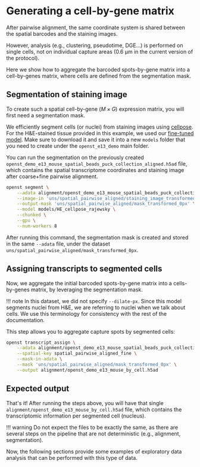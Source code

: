 # Generating a cell-by-gene matrix
After pairwise alignment, the same coordinate system is shared between the spatial barcodes and the
staining images. 

However, analysis (e.g., clustering, pseudotime, DGE...) is performed on single cells, not on individual capture areas 
(0.6 μm in the current version of the protocol).

Here we show how to aggregate the barcoded spots-by-gene matrix
into a cell-by-genes matrix, where cells are defined from the segmentation mask.

## Segmentation of staining image
To create such a spatial cell-by-gene ($M\times G$) expression matrix, you will first need a segmentation mask.

We efficiently segment cells (or nuclei) from staining images using [cellpose](https://github.com/MouseLand/cellpose).
For the H&E-stained tissue provided in this example, we used our [fine-tuned model](https://github.com/danilexn/openst/blob/main/models/HE_cellpose_rajewsky).
Make sure to download it and save it into a new `models` folder that you need to create under the `openst_e13_demo` main folder.

You can run the segmentation on the previously created `openst_demo_e13_mouse_spatial_beads_puck_collection_aligned.h5ad` file, which
contains the spatial transcriptome coordinates and staining image after coarse+fine pairwise alignment.

```sh
openst segment \
    --adata alignment/openst_demo_e13_mouse_spatial_beads_puck_collection_aligned.h5ad \
    --image-in 'uns/spatial_pairwise_aligned/staining_image_transformed' \
    --output-mask 'uns/spatial_pairwise_aligned/mask_transformed_0px' \
    --model models/HE_cellpose_rajewsky \
    --chunked \
    --gpu \
    --num-workers 8
```

After running this command, the segmentation mask is created and stored in the same `--adata` file, under
the dataset `uns/spatial_pairwise_aligned/mask_transformed_0px`.

## Assigning transcripts to segmented cells
Now, we aggregate the initial barcoded spots-by-gene matrix into a cells-by-genes matrix, by leveraging the
segmentation mask.

!!! note
    In this dataset, we did not specify `--dilate-px`. Since this model segments nuclei from H&E, we are referring
    to nuclei when we talk about cells. We use this terminology for consistency with the rest of the documentation.

This step allows you to aggregate capture spots by segmented cells:

```sh
openst transcript_assign \
    --adata alignment/openst_demo_e13_mouse_spatial_beads_puck_collection_aligned.h5ad \
    --spatial-key spatial_pairwise_aligned_fine \
    --mask-in-adata \
    --mask 'uns/spatial_pairwise_aligned/mask_transformed_0px' \
    --output alignment/openst_demo_e13_mouse_by_cell.h5ad
```

## Expected output
That's it! After running the steps above, you will have that single `alignment/openst_demo_e13_mouse_by_cell.h5ad` file,
which contains the transcriptomic information per segmented cell (nucleus).

!!! warning
    Do not expect the files to be exactly the same, as there are several
    steps on the pipeline that are not deterministic (e.g., alignment, segmentation).

Now, the following sections provide some examples of exploratory data analysis that can be performed with this type of data.